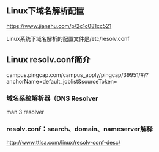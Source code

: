 ## Linux下域名解析配置

https://www.jianshu.com/p/2c1c081cc521

Linux系统下域名解析的配置文件是/etc/resolv.conf

## Linux resolv.conf简介

campus.pingcap.com/campus_apply/pingcap/39951/#/?anchorName=default_joblist&sourceToken=

### 域名系统解析器（DNS Resolver

man 3 resolver

### resolv.conf：search、domain、nameserver解释

http://www.ttlsa.com/linux/resolv-conf-desc/


## 

